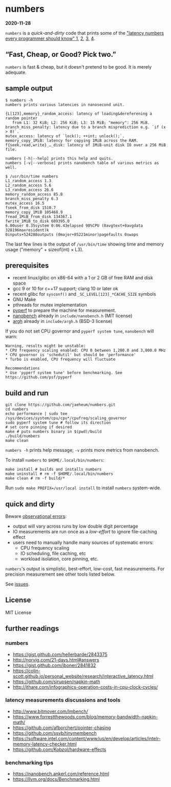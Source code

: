 # numbers

**2020-11-28**

`numbers` is a *quick-and-dirty* code that prints some of the
["latency numbers every programmer should know" 1](https://gist.github.com/hellerbarde/2843375),
[2](http://norvig.com/21-days.html#answers), [3](https://gist.github.com/jboner/2841832), [4](https://colin-scott.github.io/personal_website/research/interactive_latency.html).

## “Fast, Cheap, or Good? Pick two.”

`numbers` is fast & cheap, but it doesn't pretend to be good.
It is merely adequate.

## sample output

```
$ numbers -h
numbers prints various latencies in nanosecond unit.

{L[123],memory}_random_access: latency of loading&dereferening a random pointer
   from L1: 32 KiB; L2: 256 KiB; L3: 15 MiB; "memory": 256 MiB.
branch_miss_penalty: latency due to a branch misprediction e.g. `if (x > 0)`.
mutex_access: latency of `lock(); ++int; unlock();`.
memory_copy_1MiB: latency for copying 1MiB across the RAM.
f{seek,read,write}_…_disk: latency of 1MiB-unit disk IO over a 256 MiB file.

numbers [-h|--help] prints this help and quits.
numbers [-v|--verbose] prints nanobench table of various metrics as well.
```

```
$ /usr/bin/time numbers
L1_random_access 1.3
L2_random_access 5.6
L3_random_access 26.6
memory_random_access 85.8
branch_miss_penalty 6.3
mutex_access 16.5
fseek_from_disk 1510.7
memory_copy_1MiB 105468.9
fread_1MiB_from_disk 134367.1
fwrite_1MiB_to_disk 609395.0
6.00user 0.35system 0:06.43elapsed 98%CPU (0avgtext+0avgdata 328196maxresident)k
0inputs+524288outputs (0major+85221minor)pagefaults 0swaps
```

The last few lines is the output of `/usr/bin/time` showing
time and memory usage ("memory" + sizeof(int) × L3).

## prerequisites

- recent linux/glibc on x86-64 with a 1 or 2 GB of free RAM and disk space
- gcc 9 or 10 for c++17 support; clang 10 or later ok
- recent glibc for `sysconf()` and `_SC_LEVEL[123]_*CACHE_SIZE` symbols
- GNU Make
- pthreads for mutex implementation
- [pyperf](https://pyperf.readthedocs.io/en/latest/) to prepare the machine for measurement.
- [nanobench](https://nanobench.ankerl.com/index.html) already in `include/nanobench.h` (MIT license)
- [argh](https://github.com/adishavit/argh) already in `include/argh.h` (BSD-3 license)

If you do not set CPU governor and `pyperf system tune`, `nanobench` will warn:
```
Warning, results might be unstable:
* CPU frequency scaling enabled: CPU 0 between 1,200.0 and 3,800.0 MHz
* CPU governor is 'schedutil' but should be 'performance'
* Turbo is enabled, CPU frequency will fluctuate

Recommendations
* Use 'pyperf system tune' before benchmarking. See https://github.com/psf/pyperf
```

## build and run

```
git clone https://github.com/jaeheum/numbers.git
cd numbers
echo performance | sudo tee /sys/devices/system/cpu/cpu*/cpufreq/scaling_governor
sudo pyperf system tune # follow its direction
# set core pinning if desired
make # puts numbers binary in $(pwd)/build
./build/numbers
make clean
```

`numbers -h` prints help message; `-v` prints more metrics from nanobench.

To install `numbers` to `$HOME/.local/bin/numbers`:

```
make install # builds and installs numbers
make uninstall # rm -f $HOME/.local/bin/numbers
make clean # rm -f build/*
```

Run `sudo make PREFIX=/usr/local install` to install `numbers` system-wide.


## quick and dirty

Beware [observational errors](https://en.wikipedia.org/wiki/Observational_error):

- output will vary across runs by low double digit percentage
- IO measurements are run once as a *low-effort* to ignore file-caching effect
- users need to manually handle many sources of systematic errors:
  - CPU frequency scaling
  - IO scheduling, file caching, etc
  - workload isolation, core pinning, etc.

`numbers`'s output is simplistic, best-effort, low-cost, fast measurements.
For precision measurement see other tools listed below.

See [issues](https://github.com/jaeheum/numbers/issues).
  
## License

MIT License

## further readings

### numbers

- https://gist.github.com/hellerbarde/2843375
- http://norvig.com/21-days.html#answers
- https://gist.github.com/jboner/2841832
- https://colin-scott.github.io/personal_website/research/interactive_latency.html
- https://github.com/sirupsen/napkin-math
- http://ithare.com/infographics-operation-costs-in-cpu-clock-cycles/

### latency measurements discussions and tools

- http://www.bitmover.com/lmbench/
- https://www.forrestthewoods.com/blog/memory-bandwidth-napkin-math/
- https://github.com/afborchert/pointer-chasing
- https://github.com/ssvb/tinymembench
- https://software.intel.com/content/www/us/en/develop/articles/intelr-memory-latency-checker.html
- https://github.com/Kobzol/hardware-effects

### benchmarking tips

- https://nanobench.ankerl.com/reference.html
- https://llvm.org/docs/Benchmarking.html
